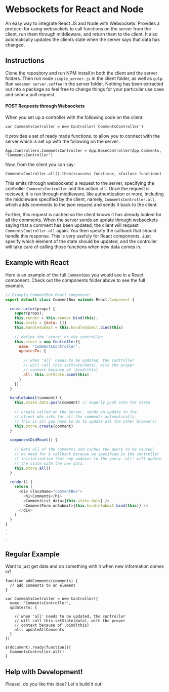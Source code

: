 # Websockets for React and Node

An easy way to integrate React JS and Node with Websockets. Provides a protocol for using websockets to call functions on the server from the client, run them through middleware, and return them to the client. It also automatically updates the clients state when the server says that data has changed.

## Instructions
Clone the repository and run NPM install in both the client and the server folders. Then run node `simple_server.js` in the client folder, as well as `gulp`. Run `nodemon server.coffee` in the server folder. Nothing has been extracted out into a package so feel free to change things for your particular use case and send a pull request.

#### POST Requests through Websockets
When you set up a controller with the following code on the client:

    var CommentsController = new Controller('CommentsController')

it provides a set of ready made functions. to allow you to connect with the server which is set up with the following on the server:

    App.Controllers.CommentsController = App.BaseController(App.Comments, 'CommentsController')
  
Now, from the client you can say:

    CommentsController.all().then(<success function>, <failure function>)
    
This emits (through websockets) a request to the server, specifying the controller `CommentsController` and the action `all`. Once the request is recieved, it is run through middleware, like authentication or more, including the middleware specified by the client, namely, `CommentsController.all`, which adds comments to the json request and sends it back to the client.

Further, this request is cached so the client knows it has already looked for all the comments. When the server sends an update through websockets saying that a comment has been updated, the client will request `CommentsController.all` again. You then specify the callback that should handle this response. This is very usefuly for React components. Just specify which element of the state should be updated, and the controller will take care of calling those functions when new data comes in.

## Example with React
Here is an example of the full `CommentBox` you would see in a React component. Check out the components folder above to see the full example.


```javascript
// Example CommentBox React component:
export default class CommentBox extends React.Component {

  constructor(props) {
    super(props);
    this.render = this.render.bind(this);
    this.state = {data: []}
    this.handleSubmit = this.handleSubmit.bind(this)
    
    // define the 'store' or the controller
    this.store = new Controller({
      name: 'CommentsController',
      updatesTo: {
        
        // when 'all' needs to be updated, the controller
        // will call this.setState(data), with the proper
        // context because of .bind(this)
        all: this.setState.bind(this)
      }
    })
  }

  handleSubmit(comment) {
    this.state.data.push(comment) // eagerly push onto the state
    
    // create called on the server, sends an update to the 
    // client who asks for all the comments automatically. 
    // This is all you have to do to update all the other browsers!
    this.store.create(comment)    
  }

  componentDidMount() {
  
    // Gets all of the comments and caches the query to be reused.
    // no need for a callback because we specified in the controller
    // initialization that any updates to the query 'all' will update
    // the state with the new data.
    this.store.all()
  }

  render() {
    return (
      <div className="commentBox">
        <h1>Comments</h1>
        <CommentList data={this.state.data} />
        <CommentForm onSubmit={this.handleSubmit.bind(this)} />
      </div>
    )
  }
}
.
.
.
```

## Regular Example
Want to just get data and do something with it when new information comes in?

```
function addComments(comments) {
  // add comments to an element
}

var CommentsController = new Controller({
  name: 'CommentsController',
  updatesTo: {
    
    // when 'all' needs to be updated, the controller
    // will call this.setState(data), with the proper
    // context because of .bind(this)
    all: updateAllComments
  }
})

$(document).ready(function(){
  CommentsController.all()
}
```

## Help with Development!
Please!, do you like this idea? Let's build it out!
